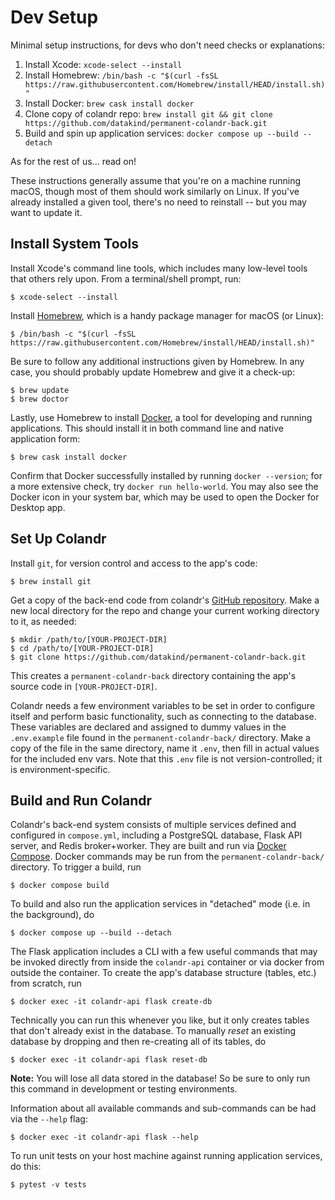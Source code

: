# Dev Setup

Minimal setup instructions, for devs who don't need checks or explanations:

1. Install Xcode: `xcode-select --install`
1. Install Homebrew: `/bin/bash -c "$(curl -fsSL https://raw.githubusercontent.com/Homebrew/install/HEAD/install.sh)"`
1. Install Docker: `brew cask install docker`
1. Clone copy of colandr repo: `brew install git && git clone https://github.com/datakind/permanent-colandr-back.git`
1. Build and spin up application services: `docker compose up --build --detach`

As for the rest of us... read on!

These instructions generally assume that you're on a machine running macOS, though most of them should work similarly on Linux. If you've already installed a given tool, there's no need to reinstall -- but you may want to update it.


## Install System Tools

Install Xcode's command line tools, which includes many low-level tools that others rely upon. From a terminal/shell prompt, run:

```shell
$ xcode-select --install
```

Install [Homebrew](http://brew.sh), which is a handy package manager for macOS (or Linux):

```shell
$ /bin/bash -c "$(curl -fsSL https://raw.githubusercontent.com/Homebrew/install/HEAD/install.sh)"
```

Be sure to follow any additional instructions given by Homebrew. In any case, you should probably update Homebrew and give it a check-up:

```shell
$ brew update
$ brew doctor
```

Lastly, use Homebrew to install [Docker](https://docs.docker.com), a tool for developing and running applications. This should install it in both command line and native application form:

```shell
$ brew cask install docker
```

Confirm that Docker successfully installed by running `docker --version`; for a more extensive check, try `docker run hello-world`. You may also see the Docker icon in your system bar, which may be used to open the Docker for Desktop app.


## Set Up Colandr

Install `git`, for version control and access to the app's code:

```shell
$ brew install git
```

Get a copy of the back-end code from colandr's [GitHub repository](https://github.com/datakind/permanent-colandr-back). Make a new local directory for the repo and change your current working directory to it, as needed:

```shell
$ mkdir /path/to/[YOUR-PROJECT-DIR]
$ cd /path/to/[YOUR-PROJECT-DIR]
$ git clone https://github.com/datakind/permanent-colandr-back.git
```

This creates a `permanent-colandr-back` directory containing the app's source code in `[YOUR-PROJECT-DIR]`.

Colandr needs a few environment variables to be set in order to configure itself and perform basic functionality, such as connecting to the database. These variables are declared and assigned to dummy values in the `.env.example` file found in the `permanent-colandr-back/` directory. Make a copy of the file in the same directory, name it `.env`, then fill in actual values for the included env vars. Note that this `.env` file is not version-controlled; it is environment-specific.


## Build and Run Colandr

Colandr's back-end system consists of multiple services defined and configured in `compose.yml`, including a PostgreSQL database, Flask API server, and Redis broker+worker. They are built and run via [Docker Compose](https://docs.docker.com/compose). Docker commands may be run from the `permanent-colandr-back/` directory. To trigger a build, run

```shell
$ docker compose build
```

To build and also run the application services in "detached" mode (i.e. in the background), do

```shell
$ docker compose up --build --detach
```

The Flask application includes a CLI with a few useful commands that may be invoked directly from inside the `colandr-api` container or via docker from outside the container. To create the app's database structure (tables, etc.) from scratch, run

```shell
$ docker exec -it colandr-api flask create-db
```

Technically you can run this whenever you like, but it only creates tables that don't already exist in the database. To manually _reset_ an existing database by dropping and then re-creating all of its tables, do

```shell
$ docker exec -it colandr-api flask reset-db
```

**Note:** You will lose all data stored in the database! So be sure to only run this command in development or testing environments.

Information about all available commands and sub-commands can be had via the `--help` flag:

```shell
$ docker exec -it colandr-api flask --help
```

To run unit tests on your host machine against running application services, do this:

```shell
$ pytest -v tests
```
